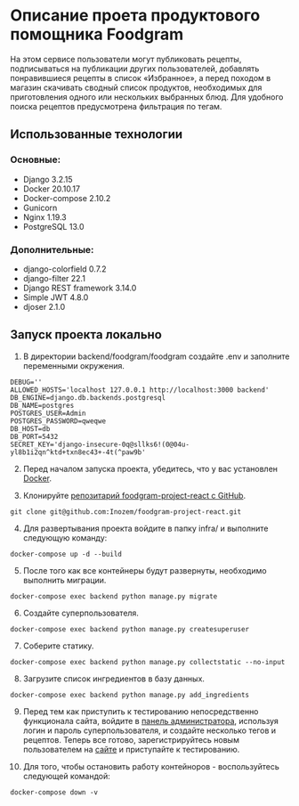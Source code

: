 # Описание проета продуктового помощника Foodgram
На этом сервисе пользователи могут публиковать рецепты, подписываться на публикации других пользователей, добавлять понравившиеся рецепты в список «Избранное», а перед походом в магазин скачивать сводный список продуктов, необходимых для приготовления одного или нескольких выбранных блюд. Для удобного поиска рецептов предусмотрена фильтрация по тегам.

## Использованные технологии
### Основные:
- Django 3.2.15
- Docker 20.10.17
- Docker-compose 2.10.2
- Gunicorn
- Nginx 1.19.3
- PostgreSQL 13.0

### Дополнительные:
- django-colorfield 0.7.2
- django-filter 22.1
- Django REST framework 3.14.0
- Simple JWT 4.8.0
- djoser 2.1.0

## Запуск проекта локально
1. В директории backend/foodgram/foodgram создайте .env и заполните переменными окружения.
```
DEBUG=''
ALLOWED_HOSTS='localhost 127.0.0.1 http://localhost:3000 backend'
DB_ENGINE=django.db.backends.postgresql
DB_NAME=postgres
POSTGRES_USER=Admin
POSTGRES_PASSWORD=qweqwe
DB_HOST=db
DB_PORT=5432
SECRET_KEY='django-insecure-0q@sllks6!(0@04u-yl8b1i2qn^ktd+txn8ec43+-4t(^paw9b'
```

2. Перед началом запуска проекта, убедитесь, что у вас установлен [Docker](https://docs.docker.com/engine/install/).

3. Клонируйте [репозитарий foodgram-project-react с GitHub](https://hub.docker.com/).
```
git clone git@github.com:Inozem/foodgram-project-react.git
```

4. Для развертывания проекта войдите в папку infra/ и выполните следующую команду:
```
docker-compose up -d --build
```

5. После того как все контейнеры будут развернуты, необходимо выполнить миграции.
```
docker-compose exec backend python manage.py migrate
```

6. Создайте суперпользователя.
```
docker-compose exec backend python manage.py createsuperuser
```

7. Соберите статику.
```
docker-compose exec backend python manage.py collectstatic --no-input
```

8. Загрузите список ингредиентов в базу данных.
```
docker-compose exec backend python manage.py add_ingredients
```

9. Перед тем как приступить к тестированию непосредственно функционала сайта, войдите в [панель администратора](http://localhost/admin/), используя логин и пароль суперпользователя, и создайте несколько тегов и рецептов. Теперь все готово, зарегистрируйтесь новым пользователем на [сайте](http://localhost/) и приступайте к тестированию.

10. Для того, чтобы остановить работу контейноров - воспользуйтесь следующей командой:
```
docker-compose down -v 
```
